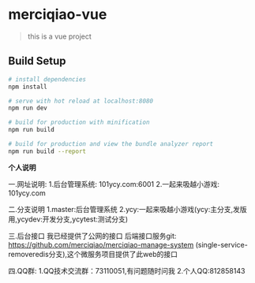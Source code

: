 # merciqiao-vue

> this is a vue project

## Build Setup

``` bash
# install dependencies
npm install

# serve with hot reload at localhost:8080
npm run dev

# build for production with minification
npm run build

# build for production and view the bundle analyzer report
npm run build --report
```

****个人说明****

一.网址说明:
1.后台管理系统:
101ycy.com:6001
2.一起来吸越小游戏:
101ycy.com

二.分支说明
1.master:后台管理系统
2.ycy:一起来吸越小游戏(ycy:主分支,发版用,ycydev:开发分支,ycytest:测试分支)

三.后台接口
我已经提供了公网的接口
后端接口服务git: https://github.com/merciqiao/merciqiao-manage-system 
(single-service-removeredis分支),这个微服务项目提供了此web的接口

四.QQ群:
1.QQ技术交流群：73110051,有问题随时问我
2.个人QQ:812858143
